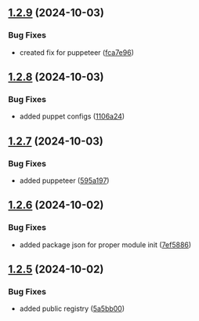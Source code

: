 ## [1.2.9](https://github.com/crawlora-com/typescript-sdk/compare/v1.2.8...v1.2.9) (2024-10-03)


### Bug Fixes

* created fix for puppeteer ([fca7e96](https://github.com/crawlora-com/typescript-sdk/commit/fca7e96b453ced7f1c7f55a374478b2fa71532e5))



## [1.2.8](https://github.com/crawlora-com/typescript-sdk/compare/v1.2.7...v1.2.8) (2024-10-03)


### Bug Fixes

* added puppet configs ([1106a24](https://github.com/crawlora-com/typescript-sdk/commit/1106a2498c498fb487baa83344bcb0173386868b))



## [1.2.7](https://github.com/crawlora-com/typescript-sdk/compare/v1.2.6...v1.2.7) (2024-10-03)


### Bug Fixes

* added puppeteer ([595a197](https://github.com/crawlora-com/typescript-sdk/commit/595a197a1b580fe5f20a9a322be0f61de237819a))



## [1.2.6](https://github.com/crawlora-com/typescript-sdk/compare/v1.2.5...v1.2.6) (2024-10-02)


### Bug Fixes

* added package json for proper module init ([7ef5886](https://github.com/crawlora-com/typescript-sdk/commit/7ef588661c4c8f675c63b035db2a154222a72bc6))



## [1.2.5](https://github.com/crawlora-com/typescript-sdk/compare/v1.2.4...v1.2.5) (2024-10-02)


### Bug Fixes

* added public registry ([5a5bb00](https://github.com/crawlora-com/typescript-sdk/commit/5a5bb00e0b9585af17d1735dafbe5518a78a72bd))



